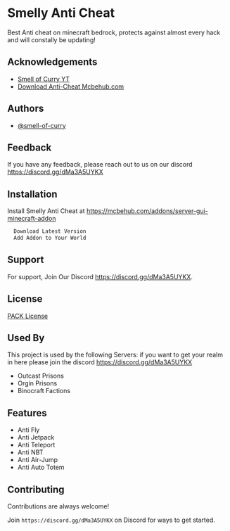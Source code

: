 # Smelly Anti Cheat

Best Anti cheat on minecraft bedrock, protects against almost every hack and will constally be updating!

## Acknowledgements

- [Smell of Curry YT](https://www.youtube.com/c/SmellofCurry)
- [Download Anti-Cheat Mcbehub.com](https://mcbehub.com/post?id=smelly-anti-cheat)

## Authors

- [@smell-of-curry](https://github.com/smell-of-curry)

## Feedback

If you have any feedback, please reach out to us on our discord https://discord.gg/dMa3A5UYKX

## Installation

Install Smelly Anti Cheat at https://mcbehub.com/addons/server-gui-minecraft-addon

```bash
  Download Latest Version
  Add Addon to Your World
```

## Support

For support, Join Our Discord https://discord.gg/dMa3A5UYKX.

## License

[PACK License](License.md)

## Used By

This project is used by the following Servers:
if you want to get your realm in here please join the discord https://discord.gg/dMa3A5UYKX

- Outcast Prisons
- Orgin Prisons
- Binocraft Factions

## Features

- Anti Fly
- Anti Jetpack
- Anti Teleport
- Anti NBT
- Anti Air-Jump
- Anti Auto Totem

## Contributing

Contributions are always welcome!

Join `https://discord.gg/dMa3A5UYKX` on Discord for ways to get started.
